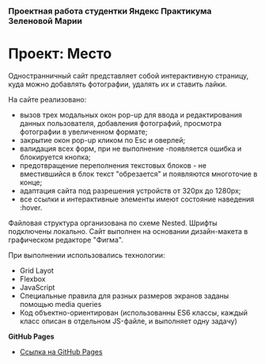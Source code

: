 ### Проектная работа студентки Яндекс Практикума Зеленовой Марии

# Проект: Место

Одностранничный сайт представляет собой интерактивную страницу, куда можно добавлять фотографии, удалять их и ставить лайки.

На сайте реализовано:
- вызов трех модальных окон pop-up для ввода и редактирования данных пользователя, добавления фотографий, просмотра фотографии в увеличенном формате;
- закрытие окон pop-up кликом по Esc и оверлей;
- валидация всех форм, при не выполнение  -появляется ошибка и блокируется кнопка;
- предотвращение переполнения текстовых блоков - не вместившийся в блок текст "обрезается" и появляются многоточие в конце;
- адаптация сайта под разрешения устройств от 320px до 1280px;
- все ссылки и интерактивные элементы имеют состояние наведения :hover. 

Файловая структура организована по схеме Nested.
Шрифты подключены локально.
Сайт выполнен на основании дизайн-макета в графическом редакторе "Фигма".

При выполнении использовались технологии:
* Grid Layot
* Flexbox
* JavaScript
* Cпециальные правила для разных размеров экранов заданы помощью media queries
* Код объектно-ориентирован (использованны ES6 классы, каждый класс описан в отдельном JS-файле, и выполняет одну задачу)

 
 **GitHub Pages**

* [Ссылка на GitHub Pages]( https://mariazlnva.github.io/mesto/)
